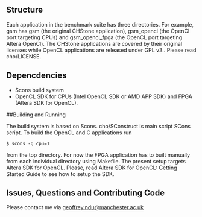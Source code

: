 ## Structure
Each application in the benchmark suite has three directories. For example, gsm has gsm (the original CHStone application), gsm\_opencl (the OpenCl port targeting CPUs) and gsm\_opencl\_fpga (the OpenCL port targeting Altera OpenCl). The CHStone applications are covered by their original licenses while OpenCL applications are released under GPL v3.. Please read cho/LICENSE.


## Depencdencies 
+ Scons build system
+ OpenCL SDK  for CPUs (Intel OpenCL SDK or AMD APP SDK)  and FPGA (Altera SDK for OpenCL). 

##Building and Running

The build system is based on  Scons. cho/SConstruct is  main script SCons script.  To build the OpenCL and C applications run 
```shell
$ scons -Q cpu=1
```
from the top directory. For now the FPGA application has to built manually from each individual directory using Makefile. The present setup targets Altera SDK for OpenCL. Please, read Altera SDK for OpenCL: Getting Started Guide to see how to setup  the SDK.


## Issues, Questions and Contributing Code
Please contact me via geoffrey.ndu@manchester.ac.uk